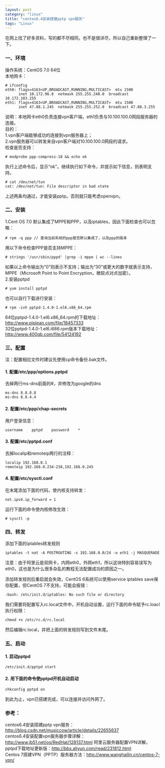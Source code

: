 ```yaml
---
layout: post
category: "linux"
title: "centos6.4安装搭建pptp vpn服务"
tags: "Linux"
---
```


在网上找了好多资料，写的都不尽相同，也不是很详尽，所以自己重新整理了一下。  

### 一、环境
操作系统：CentOS 7.0 64位  
本地网卡：  

    # ifconfig
    eth0: flags=4163<UP,BROADCAST,RUNNING,MULTICAST>  mtu 1500
          inet 10.172.96.8  netmask 255.255.248.0  broadcast 10.172.103.255
    eth1: flags=4163<UP,BROADCAST,RUNNING,MULTICAST>  mtu 1500
          inet 47.88.1.245  netmask 255.255.252.0  broadcast 47.88.3.255

说明：本地网卡eth0负责连接vpn客户端，eth1负责与10.100.100.0网段服务器的连接。  
目的：  
1.vpn客户端能够成功的连接到vpn服务器上；  
2.vpn服务器可以转发来自vpn客户端对10.100.100.0网段的请求。  
检查是否支持：  

    # modprobe ppp-compress-18 && echo ok

执行上述命令后，显示“ok”。继续执行如下命令，并提示如下信息，则表明支持。  

    # cat /dev/net/tun
    cat: /dev/net/tun: File descriptor in bad state

上述两条均通过，才能安装pptp。否则就只能考虑openvpn。  

### 二、安装
1.Cent OS 7.0 默认集成了MPPE和PPP，以及iptables，因此下面检查也可以忽略：  

    # rpm -q ppp // 查询当前系统的ppp是否默认集成了，以及ppp的版本

用以下命令检查PPP是否支持MPPE：

    # strings '/usr/sbin/pppd' |grep -i mppe | wc --lines

如果以上命令输出为“0”则表示不支持；输出为“30”或更大的数字就表示支持，MPPE（Microsoft Point to Point Encryption，微软点对点加密）。  
2.安装pptpd

    # yum install pptpd

也可以自行下载进行安装：  

    # rpm -ivh pptpd-1.4.0-1.el6.x86_64.rpm

64位pptpd-1.4.0-1.el6.x86_64.rpm的下载地址：<http://www.pipipan.com/file/18457333>  
32位pptpd-1.4.0-1.el6.i686.rpm版本下载地址：<http://www.400gb.com/file/54124192>  

### 三、配置
注：配置相应文件时建议先使用cp命令备份.bak文件。
#### 1. 配置/etc/ppp/options.pptpd
去掉两行ms-dns前面的#，并修改为google的dns  

    ms-dns 8.8.8.8
    ms-dns 8.8.4.4

#### 2. 配置/etc/ppp/chap-secrets
用户登录信息：  

    username    pptpd    password    *

#### 3. 配置/etc/pptpd.conf
去掉localip和remoteip两行的注释：  

    localip 192.168.0.1
    remoteip 192.168.0.234-238,192.168.0.245

#### 4. 配置/etc/sysctl.conf
在末尾添加下面的代码，使内核支持转发：  

    net.ipv4.ip_forward = 1

运行下面的命令使内核修改生效：  

    # sysctl -p

### 四、转发
添加下面的iptables转发规则  

    iptables -t nat -A POSTROUTING -s 192.168.0.0/24 -o eth1 -j MASQUERADE

注意：由于阿里云是双网卡，内网eth0，外网eth1，所以这块特别容易误写为eth0，这也是为什么很多杂乱的教程无法配置成功的原因之一。  

添加转发规则后重启就会失效，CentOS 6系统可以使用service iptables save保存配置，但CentOS 7不支持，可能会报错：  

    -bash: /etc/init.d/iptables: No such file or directory

我们需要将配置写入rc.local文件中，开机自动设置，运行下面的命令赋予rc.loacl执行权限：  

    chmod +x /etc/rc.d/rc.local

然后编辑rc.local，并把上面的转发规则写到文件末尾。  

### 五、启动

#### 1. 启动pptpd

    /etc/init.d/pptpd start

#### 2. 用下面的命令使pptpd开机自动启动

    chkconfig pptpd on

到此为止，vpn已搭建完成，可以连接并访问外网了。  

### 参考：  
centos6.4安装搭建pptp vpn服务：<http://blog.csdn.net/musiccow/article/details/22655637>  
centos6.4安装配置vpn服务器步骤详解：<http://www.jb51.net/os/RedHat/128137.html>
阿里云服务器配置VPN详解，pptpd下载地址更新版：<http://bbs.aliyun.com/read/231812.html>  
Centos 7搭建VPN（PPTP）服务器方法：<http://www.wanghailin.cn/centos-7-vpn/>  
